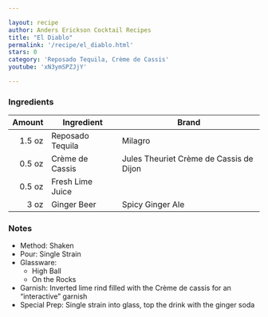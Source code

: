 ```yaml
---

layout: recipe
author: Anders Erickson Cocktail Recipes
title: "El Diablo"
permalink: '/recipe/el_diablo.html'
stars: 0
category: 'Reposado Tequila, Crème de Cassis'
youtube: 'xN3ymSPZJjY'

---
```


### Ingredients

| Amount  | Ingredient               | Brand                          |
| -----: | ---------------- | --------------------------------------- |
| 1.5 oz | Reposado Tequila | Milagro                                 |
| 0.5 oz | Crème de Cassis  | Jules Theuriet Crème de Cassis de Dijon |
| 0.5 oz | Fresh Lime Juice |
|   3 oz | Ginger Beer      | Spicy Ginger Ale                        |

### Notes

- Method: Shaken
- Pour: Single Strain
- Glassware: 
    - High Ball
    - On the Rocks
- Garnish: Inverted lime rind filled with the Crème de cassis for an “interactive” garnish
- Special Prep: Single strain into glass, top the drink with the ginger soda

